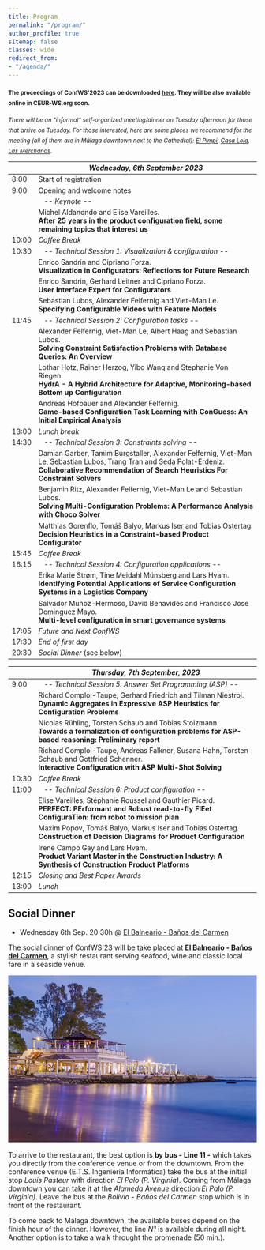 ```yaml
---
title: Program
permalink: "/program/"
author_profile: true
sitemap: false
classes: wide
redirect_from:
- "/agenda/"
---
```

<sub>**The proceedings of ConfWS'2023 can be downloaded [here](/assets/confws/papers.zip). They will be also available online in CEUR-WS.org soon.**</sub>

<sub>*There will be an "informal" self-organized meeting/dinner on Tuesday afternoon for those that arrive on Tuesday. For those interested, here are some places we recommend for the meeting (all of them are in Málaga downtown next to the Cathedral): [El Pimpi](https://goo.gl/maps/JiYcUhMmUfqGqxUaA), [Casa Lola](https://goo.gl/maps/tzKWhdu82wrNe1o4A), [Las Merchanas](https://goo.gl/maps/2paBoGtEJ7VCU8Qk7).*</sub>


|                   | *Wednesday, 6th September 2023* |
| ------------------|----------------------------------------------------|
| 8:00  | Start of registration  |
| 9:00  | Opening and welcome notes  |
|       | &nbsp;&nbsp;&nbsp;*-- Keynote --*  |
|       | Michel Aldanondo and Elise Vareilles.<br/>**After 25 years in the product configuration field, some remaining topics that interest us** |
| 10:00 | *Coffee Break* |
| 10:30 | &nbsp;&nbsp;&nbsp;*-- Technical Session 1: Visualization & configuration --*  |
|       | Enrico Sandrin and Cipriano Forza.<br/>**Visualization in Configurators: Reflections for Future Research** |
|       | Enrico Sandrin, Gerhard Leitner and Cipriano Forza.<br/>**User Interface Expert for Configurators** |
|       | Sebastian Lubos, Alexander Felfernig and Viet-Man Le.<br/>**Specifying Configurable Videos with Feature Models** |
| 11:45 | &nbsp;&nbsp;&nbsp;*-- Technical Session 2: Configuration tasks --*  |
|       | Alexander Felfernig, Viet-Man Le, Albert Haag and Sebastian Lubos.<br/>**Solving Constraint Satisfaction Problems with Database Queries: An Overview** |
|       | Lothar Hotz, Rainer Herzog, Yibo Wang and Stephanie Von Riegen.<br/>**HydrA - A Hybrid Architecture for Adaptive, Monitoring-based Bottom up Configuration** |
|       | Andreas Hofbauer and Alexander Felfernig.<br/>**Game-based Configuration Task Learning with ConGuess: An Initial Empirical Analysis** |
| 13:00 | *Lunch break* |
| 14:30 | &nbsp;&nbsp;&nbsp;*-- Technical Session 3: Constraints solving --*  |
|       | Damian Garber, Tamim Burgstaller, Alexander Felfernig, Viet-Man Le, Sebastian Lubos, Trang Tran and Seda Polat-Erdeniz.<br/>**Collaborative Recommendation of Search Heuristics For Constraint Solvers** |
|       | Benjamin Ritz, Alexander Felfernig, Viet-Man Le and Sebastian Lubos.<br/>**Solving Multi-Configuration Problems: A Performance Analysis with Choco Solver** |
|       | Matthias Gorenflo, Tomáš Balyo, Markus Iser and Tobias Ostertag.<br/>**Decision Heuristics in a Constraint-based Product Configurator** |
| 15:45 | *Coffee Break* |
| 16:15 | &nbsp;&nbsp;&nbsp;*-- Technical Session 4: Configuration applications --*  |
|       | Erika Marie Strøm, Tine Meidahl Münsberg and Lars Hvam.<br/>**Identifying Potential Applications of Service Configuration Systems in a Logistics Company** |
|       | Salvador Muñoz-Hermoso, David Benavides and Francisco Jose Dominguez Mayo.<br/>**Multi-level configuration in smart governance systems** |
| 17:05 | *Future and Next ConfWS* |
| 17:30 | *End of first day* |
| 20:30 | *Social Dinner* (see below) |


|                   | *Thursday, 7th September, 2023* |
| ------------------|----------------------------------------------------|
| 9:00 | &nbsp;&nbsp;&nbsp;*-- Technical Session 5: Answer Set Programming (ASP) --*  |
|       | Richard Comploi-Taupe, Gerhard Friedrich and Tilman Niestroj.<br/>**Dynamic Aggregates in Expressive ASP Heuristics for Configuration Problems** |
|       | Nicolas Rühling, Torsten Schaub and Tobias Stolzmann.<br/>**Towards a formalization of configuration problems for ASP-based reasoning: Preliminary report** |
|       | Richard Comploi-Taupe, Andreas Falkner, Susana Hahn, Torsten Schaub and Gottfried Schenner.<br/>**Interactive Configuration with ASP Multi-Shot Solving** |
| 10:30 | *Coffee Break* |
| 11:00 | &nbsp;&nbsp;&nbsp;*-- Technical Session 6: Product configuration --*  |
|       | Elise Vareilles, Stéphanie Roussel and Gauthier Picard.<br/>**PERFECT: PErformant and Robust read-to-fly FlEet ConfiguraTion: from robot to mission plan** |
|       | Maxim Popov, Tomáš Balyo, Markus Iser and Tobias Ostertag.<br/>**Construction of Decision Diagrams for Product Configuration** |
|       | Irene Campo Gay and Lars Hvam.<br/>**Product Variant Master in the Construction Industry: A Synthesis of Construction Product Platforms** |
| 12:15 | *Closing and Best Paper Awards* |
| 13:00 | *Lunch* |

## Social Dinner
- Wednesday 6th Sep. 20:30h @ [El Balneario - Baños del Carmen](https://goo.gl/maps/XPKbkEXx9ehhYPA78)
  
The social dinner of ConfWS'23 will be take placed at **[El Balneario - Baños del Carmen](https://goo.gl/maps/XPKbkEXx9ehhYPA78)**, 
a stylish restaurant serving seafood, wine and classic local fare in a seaside venue.

![El Balneario - Baños del Carmen](/assets/confws/balneario.jpeg "El Balneario - Baños del Carmen")

To arrive to the restaurant, the best option is **by bus - Line 11 -** which takes you directly from the conference venue or from the downtown. From the conference venue (E.T.S. Ingeniería Informática) take the bus at the initial stop *Louis Pasteur* with direction *El Palo (P. Virginia)*. Coming from Málaga downtown you can take it at the *Alameda Avenue* direction *El Palo (P. Virginia)*.
Leave the bus at the *Bolivia - Baños del Carmen* stop which is in front of the restaurant.

To come back to Málaga downtown, the available buses depend on the finish hour of the dinner. However, the line *N1* is available during all night. Another option is to take a walk throught the promenade (50 min.).
